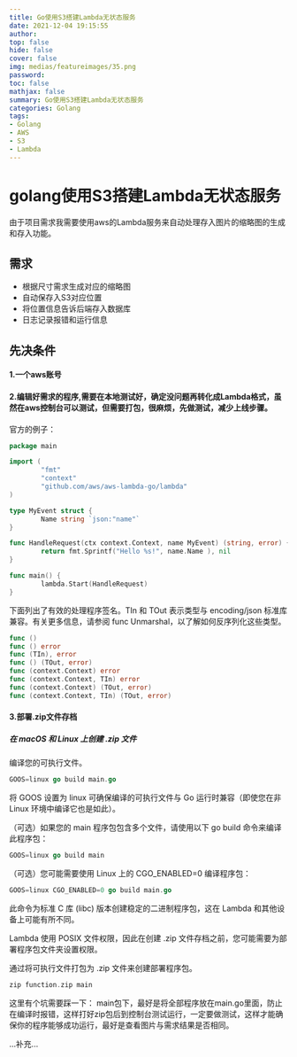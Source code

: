 ```yaml
---
title: Go使用S3搭建Lambda无状态服务
date: 2021-12-04 19:15:55
author: 
top: false
hide: false
cover: false
img: medias/featureimages/35.png
password:
toc: false
mathjax: false
summary: Go使用S3搭建Lambda无状态服务
categories: Golang
tags:
- Golang
- AWS
- S3
- Lambda
---
```

# golang使用S3搭建Lambda无状态服务

由于项目需求我需要使用aws的Lambda服务来自动处理存入图片的缩略图的生成和存入功能。

## 需求

* 根据尺寸需求生成对应的缩略图
* 自动保存入S3对应位置
* 将位置信息告诉后端存入数据库
* 日志记录报错和运行信息

## 先决条件

#### 1.一个aws账号
#### 2.编辑好需求的程序,需要在本地测试好，确定没问题再转化成Lambda格式，虽然在aws控制台可以测试，但需要打包，很麻烦，先做测试，减少上线步骤。

官方的例子：
```go
package main

import (
        "fmt"
        "context"
        "github.com/aws/aws-lambda-go/lambda"
)

type MyEvent struct {
        Name string `json:"name"`
}

func HandleRequest(ctx context.Context, name MyEvent) (string, error) {
        return fmt.Sprintf("Hello %s!", name.Name ), nil
}

func main() {
        lambda.Start(HandleRequest)
}
```

下面列出了有效的处理程序签名。TIn 和 TOut 表示类型与 encoding/json 标准库兼容。有关更多信息，请参阅 func Unmarshal，以了解如何反序列化这些类型。
```go
func ()
func () error
func (TIn), error
func () (TOut, error)
func (context.Context) error
func (context.Context, TIn) error
func (context.Context) (TOut, error)
func (context.Context, TIn) (TOut, error)
```

#### 3.部署.zip文件存档

##### 在 macOS 和 Linux 上创建 .zip 文件

编译您的可执行文件。
```go
GOOS=linux go build main.go
```
将 GOOS 设置为 linux 可确保编译的可执行文件与 Go 运行时兼容（即使您在非 Linux 环境中编译它也是如此）。

（可选）如果您的 main 程序包包含多个文件，请使用以下 go build 命令来编译此程序包：
```go
GOOS=linux go build main
```
（可选）您可能需要使用 Linux 上的 CGO_ENABLED=0 编译程序包：
```go
GOOS=linux CGO_ENABLED=0 go build main.go
```
此命令为标准 C 库 (libc) 版本创建稳定的二进制程序包，这在 Lambda 和其他设备上可能有所不同。

Lambda 使用 POSIX 文件权限，因此在创建 .zip 文件存档之前，您可能需要为部署程序包文件夹设置权限。

通过将可执行文件打包为 .zip 文件来创建部署程序包。
```go
zip function.zip main
```

这里有个坑需要踩一下：
main包下，最好是将全部程序放在main.go里面，防止在编译时报错，这样打好zip包后到控制台测试运行，一定要做测试，这样才能确保你的程序能够成功运行，最好是查看图片与需求结果是否相同。

...补充...
